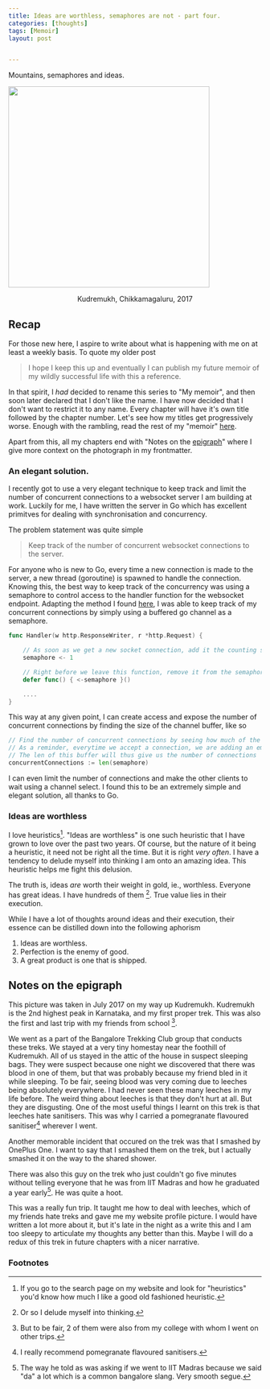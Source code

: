 ```yaml
---
title: Ideas are worthless, semaphores are not - part four.
categories: [thoughts]
tags: [Memoir]
layout: post


---
```


Mountains, semaphores and ideas.

<img src="https://i.imgur.com/jBoOPhy.png" height="400">

<p style="text-align:center"> Kudremukh, Chikkamagaluru, 2017</p>

## Recap

For those new here, I aspire to write about what is happening with me on at least a weekly basis. To quote my older post

> I hope I keep this up and eventually I can publish my future memoir of my wildly successful life with this a reference.

In that spirit, I _had_ decided to rename this series to "My memoir", and then soon later declared that I don't like the name. I have now decided that I don't want to restrict it to any name. Every chapter will have it's own title followed by the chapter number. Let's see how my titles get progressively worse. Enough with the rambling, read the rest of my "memoir" [here](https://advait.live/tags/#Memoir). 

Apart from this, all my chapters end with "Notes on the [epigraph](https://en.wikipedia.org/wiki/Epigraph_(literature))" where I give more context on the photograph in my frontmatter.

### An elegant solution.

I recently got to use a very elegant technique to keep track and limit the number of concurrent connections to a websocket server I am building at work. Luckily for me, I have written the server in Go which has excellent primitves for dealing with synchronisation and concurrency. 

The problem statement was quite simple

> Keep track of the number of concurrent websocket connections to the server. 

For anyone who is new to Go, every time a new connection is made to the server, a new thread (goroutine) is spawned to handle the connection. Knowing this, the best way to keep track of the concurrency was using a semaphore to control access to the handler function for the websocket endpoint. Adapting the method I found [here](https://medium.com/@deckarep/gos-extended-concurrency-semaphores-part-1-5eeabfa351ce), I was able to keep track of my concurrent connections by simply using a buffered go channel as a semaphore.

```go
func Handler(w http.ResponseWriter, r *http.Request) {

	// As soon as we get a new socket connection, add it the counting semaphore buffer.
	semaphore <- 1

	// Right before we leave this function, remove it from the semaphore buffer.
	defer func() { <-semaphore }()

	....
}
```



This way at any given point, I can create access and expose the number of concurrent connections by finding the size of the channel buffer, like so

```go
// Find the number of concurrent connections by seeing how much of the buffer is used
// As a reminder, everytime we accept a connection, we are adding an empty struct to the go channel semaphore
// The len of this buffer will thus give us the number of connections
concurrentConnections := len(semaphore)
```

I can even limit the number of connections and make the other clients to wait using a channel select. I found this to be an extremely simple and elegant solution, all thanks to Go.

### Ideas are worthless

I love heuristics[^1]. "Ideas are worthless" is one such heuristic that I have grown to love over the past two years. Of course, but the nature of it being a heuristic, it need not be right all the time. But it is right _very often_. I have a tendency to delude myself into thinking I am onto an amazing idea. This heuristic helps me fight this delusion. 

The truth is, ideas _are_ worth their weight in gold, ie., worthless. Everyone has great ideas. I have hundreds of them [^2]. True value lies in their execution. 

While I have a lot of thoughts around ideas and their execution, their essence can be distilled down into the following aphorism

1. Ideas are worthless.
2. Perfection is the enemy of good.
3. A great product is one that is shipped.

## Notes on the epigraph

This picture was taken in July 2017 on my way up Kudremukh. Kudremukh is the 2nd highest peak in Karnataka, and my first proper trek. This was also the first and last trip with my friends from school [^3]. 

 We went as a part of the Bangalore Trekking Club group that conducts these treks. We stayed at a very tiny homestay near the foothill of Kudremukh. All of us stayed in the attic of the house in suspect sleeping bags. They were suspect because one night we discovered that there was blood in one of them, but that was probably because my friend bled in it while sleeping. To be fair, seeing blood was very coming due to leeches being absolutely everywhere. I had never seen these many leeches in my life before. The weird thing about leeches is that they don't hurt at all. But they are disgusting. One of the most useful things I learnt on this trek is that leeches hate sanitisers. This was why I carried a pomegranate flavoured sanitiser[^4] wherever I went. 

Another memorable incident that occured on the trek was that I smashed by OnePlus One. I want to say that I smashed them on the trek, but I actually smashed it on the way to the shared shower. 

There was also this guy on the trek who just couldn't go five minutes without telling everyone that he was from IIT Madras and how he graduated a year early[^5]. He was quite a hoot. 

This was a really fun trip. It taught me how to deal with leeches, which of my friends hate treks and gave me my website profile picture. I would have written a lot more about it, but it's late in the night as a write this and I am too sleepy to articulate my thoughts any better than this. Maybe I will do a redux of this trek in future chapters with a nicer narrative. 

### Footnotes

[^1]: If you go to the search page on my website and look for "heuristics" you'd know how much I like a good old fashioned heuristic.
[^2]: Or so I delude myself into thinking.
[^3]: But  to be fair, 2 of them were also from my college with whom I went on other trips. 
[^4]: I really recommend pomegranate flavoured sanitisers.
[^5]: The way he told as was asking if we went to IIT Madras because we said "da" a lot which is a common bangalore slang. Very smooth segue.

